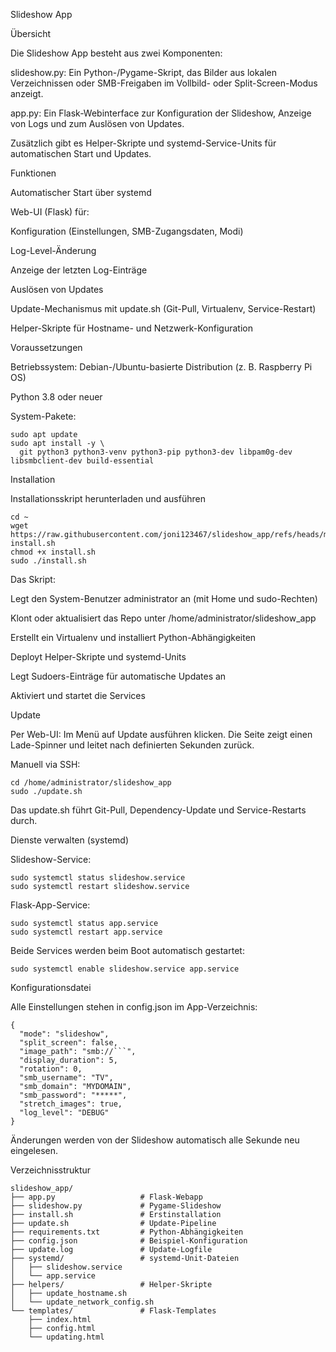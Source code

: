 Slideshow App

Übersicht

Die Slideshow App besteht aus zwei Komponenten:

slideshow.py: Ein Python-/Pygame-Skript, das Bilder aus lokalen Verzeichnissen oder SMB-Freigaben im Vollbild- oder Split-Screen-Modus anzeigt.

app.py: Ein Flask-Webinterface zur Konfiguration der Slideshow, Anzeige von Logs und zum Auslösen von Updates.

Zusätzlich gibt es Helper-Skripte und systemd-Service-Units für automatischen Start und Updates.

Funktionen

Automatischer Start über systemd

Web-UI (Flask) für:

Konfiguration (Einstellungen, SMB-Zugangsdaten, Modi)

Log-Level-Änderung

Anzeige der letzten Log-Einträge

Auslösen von Updates

Update-Mechanismus mit update.sh (Git-Pull, Virtualenv, Service-Restart)

Helper-Skripte für Hostname- und Netzwerk-Konfiguration

Voraussetzungen

Betriebssystem: Debian-/Ubuntu-basierte Distribution (z. B. Raspberry Pi OS)

Python 3.8 oder neuer

System-Pakete:

```
sudo apt update
sudo apt install -y \
  git python3 python3-venv python3-pip python3-dev libpam0g-dev libsmbclient-dev build-essential
```

Installation

Installationsskript herunterladen und ausführen

```
cd ~
wget https://raw.githubusercontent.com/joni123467/slideshow_app/refs/heads/main/install.sh install.sh
chmod +x install.sh
sudo ./install.sh
```

Das Skript:

Legt den System-Benutzer administrator an (mit Home und sudo-Rechten)

Klont oder aktualisiert das Repo unter /home/administrator/slideshow_app

Erstellt ein Virtualenv und installiert Python-Abhängigkeiten

Deployt Helper-Skripte und systemd-Units

Legt Sudoers-Einträge für automatische Updates an

Aktiviert und startet die Services

Update

Per Web-UI: Im Menü auf Update ausführen klicken. Die Seite zeigt einen Lade-Spinner und leitet nach definierten Sekunden zurück.

Manuell via SSH:

```
cd /home/administrator/slideshow_app
sudo ./update.sh
```

Das update.sh führt Git-Pull, Dependency-Update und Service-Restarts durch.

Dienste verwalten (systemd)

Slideshow-Service:

```
sudo systemctl status slideshow.service
sudo systemctl restart slideshow.service
```

Flask-App-Service:

```
sudo systemctl status app.service
sudo systemctl restart app.service
```

Beide Services werden beim Boot automatisch gestartet:

```
sudo systemctl enable slideshow.service app.service
```

Konfigurationsdatei

Alle Einstellungen stehen in config.json im App-Verzeichnis:

```
{
  "mode": "slideshow",
  "split_screen": false,
  "image_path": "smb://```",
  "display_duration": 5,
  "rotation": 0,
  "smb_username": "TV",
  "smb_domain": "MYDOMAIN",
  "smb_password": "*****",
  "stretch_images": true,
  "log_level": "DEBUG"
}
```

Änderungen werden von der Slideshow automatisch alle Sekunde neu eingelesen.

Verzeichnisstruktur

```
slideshow_app/
├── app.py                   # Flask-Webapp
├── slideshow.py             # Pygame-Slideshow
├── install.sh               # Erstinstallation
├── update.sh                # Update-Pipeline
├── requirements.txt         # Python-Abhängigkeiten
├── config.json              # Beispiel-Konfiguration
├── update.log               # Update-Logfile
├── systemd/                 # systemd-Unit-Dateien
│   ├── slideshow.service
│   └── app.service
├── helpers/                 # Helper-Skripte
│   ├── update_hostname.sh
│   └── update_network_config.sh
└── templates/               # Flask-Templates
    ├── index.html
    ├── config.html
    └── updating.html
```

